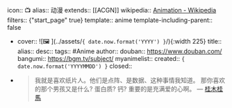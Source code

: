 icon:: 📺
alias:: 动漫
extends:: [[ACGN]]
wikipedia:: [Animation - Wikipedia](https://en.wikipedia.org/wiki/Animation)
filters:: {"start_page" true}
template:: anime
template-including-parent:: false
  - cover:: ![🖼 ](../assets/``{ date.now.format('YYYY') }``/){:width 225}
    title:: 
    alias:: 
    desc:: 
    tags:: #Anime
    author:: 
    douban:: https://www.douban.com/
    bangumi:: https://bgm.tv/subject/
    myanimelist:: 
    created:: ``{ date.now.format('YYYYMMDD') }``
    closed:: 
- > 我就是喜欢纸片人。他们是点阵、是数据、这种事情我知道。
  那你喜欢的那个男孩又是什么? 蛋白质? 钙?
  重要的是充满爱的心啊。
  — [桂木桂馬](https://bgm.tv/character/780)